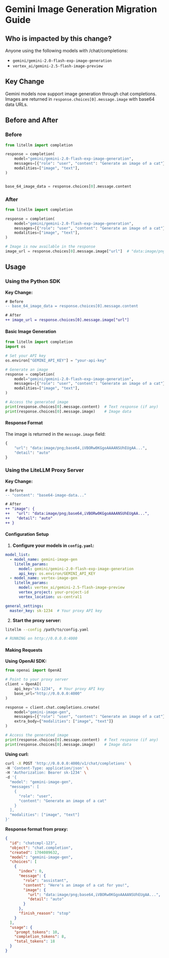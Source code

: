 # Gemini Image Generation Migration Guide

## Who is impacted by this change?

Anyone using the following models with /chat/completions:
- `gemini/gemini-2.0-flash-exp-image-generation`
- `vertex_ai/gemini-2.5-flash-image-preview`

## Key Change

Gemini models now support image generation through chat completions. Images are returned in `response.choices[0].message.image` with base64 data URLs.

## Before and After

### Before
```python
from litellm import completion

response = completion(
    model="gemini/gemini-2.0-flash-exp-image-generation",
    messages=[{"role": "user", "content": "Generate an image of a cat"}],
    modalities=["image", "text"],
)


base_64_image_data = response.choices[0].message.content
```

### After  
```python
from litellm import completion

response = completion(
    model="gemini/gemini-2.0-flash-exp-image-generation",
    messages=[{"role": "user", "content": "Generate an image of a cat"}],
    modalities=["image", "text"],
)

# Image is now available in the response
image_url = response.choices[0].message.image["url"]  # "data:image/png;base64,..."
```

## Usage

### Using the Python SDK

**Key Change:**
```diff
# Before
-- base_64_image_data = response.choices[0].message.content

# After
++ image_url = response.choices[0].message.image["url"]
```

#### Basic Image Generation

```python
from litellm import completion
import os

# Set your API key
os.environ["GEMINI_API_KEY"] = "your-api-key"

# Generate an image
response = completion(
    model="gemini/gemini-2.0-flash-exp-image-generation",
    messages=[{"role": "user", "content": "Generate an image of a cat"}],
    modalities=["image", "text"],
)

# Access the generated image
print(response.choices[0].message.content)  # Text response (if any)
print(response.choices[0].message.image)    # Image data
```

#### Response Format

The image is returned in the `message.image` field:

```python
{
    "url": "data:image/png;base64,iVBORw0KGgoAAAANSUhEUgAA...",
    "detail": "auto"
}
```

### Using the LiteLLM Proxy Server

**Key Change:**
```diff
# Before
-- "content": "base64-image-data..."

# After  
++ "image": {
++   "url": "data:image/png;base64,iVBORw0KGgoAAAANSUhEUgAA...",
++   "detail": "auto"
++ }
```

#### Configuration Setup

1. **Configure your models in `config.yaml`:**

```yaml
model_list:
  - model_name: gemini-image-gen
    litellm_params:
      model: gemini/gemini-2.0-flash-exp-image-generation
      api_key: os.environ/GEMINI_API_KEY
  - model_name: vertex-image-gen  
    litellm_params:
      model: vertex_ai/gemini-2.5-flash-image-preview
      vertex_project: your-project-id
      vertex_location: us-central1

general_settings:
  master_key: sk-1234  # Your proxy API key
```

2. **Start the proxy server:**

```bash
litellm --config /path/to/config.yaml

# RUNNING on http://0.0.0.0:4000
```

#### Making Requests

**Using OpenAI SDK:**

```python
from openai import OpenAI

# Point to your proxy server
client = OpenAI(
    api_key="sk-1234",  # Your proxy API key
    base_url="http://0.0.0.0:4000"
)

response = client.chat.completions.create(
    model="gemini-image-gen",
    messages=[{"role": "user", "content": "Generate an image of a cat"}],
    extra_body={"modalities": ["image", "text"]}
)

# Access the generated image
print(response.choices[0].message.content)  # Text response (if any)
print(response.choices[0].message.image)    # Image data
```

**Using curl:**

```bash
curl -X POST 'http://0.0.0.0:4000/v1/chat/completions' \
-H 'Content-Type: application/json' \
-H 'Authorization: Bearer sk-1234' \
-d '{
  "model": "gemini-image-gen",
  "messages": [
    {
      "role": "user",
      "content": "Generate an image of a cat"
    }
  ],
  "modalities": ["image", "text"]
}'
```

**Response format from proxy:**

```json
{
  "id": "chatcmpl-123",
  "object": "chat.completion",
  "created": 1704089632,
  "model": "gemini-image-gen",
  "choices": [
    {
      "index": 0,
      "message": {
        "role": "assistant",
        "content": "Here's an image of a cat for you!",
        "image": {
          "url": "data:image/png;base64,iVBORw0KGgoAAAANSUhEUgAA...",
          "detail": "auto"
        }
      },
      "finish_reason": "stop"
    }
  ],
  "usage": {
    "prompt_tokens": 10,
    "completion_tokens": 8,
    "total_tokens": 18
  }
}
```

